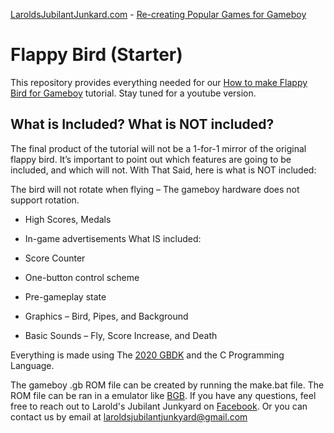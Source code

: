 [LaroldsJubilantJunkard.com](LaroldsJubilantJunkard.com) - [Re-creating Popular Games for Gameboy](https://laroldsjubilantjunkyard.com/tutorials/recreating-gameboy-games/)
# Flappy Bird (Starter)
This repository provides everything needed for our [How to make Flappy Bird for Gameboy](https://laroldsjubilantjunkyard.com/tutorials/recreating-gameboy-games/flappy-bird/) tutorial. Stay tuned for a youtube version. 

## What is Included? What is NOT included?
The final product of the tutorial will not be a 1-for-1 mirror of the original flappy bird. It’s important to point out which features are going to be included, and which will not. With That Said, here is what is NOT included:

The bird will not rotate when flying – The gameboy hardware does not support rotation.
- High Scores, Medals
- In-game advertisements
What IS included:

- Score Counter
- One-button control scheme
- Pre-gameplay state
- Graphics – Bird, Pipes, and Background
- Basic Sounds – Fly, Score Increase, and Death

Everything is made using The [2020 GBDK](https://github.com/gbdk-2020/gbdk-2020) and the C Programming Language.

The gameboy .gb ROM file can be created by running the make.bat file. The ROM file can be ran in a emulator like [BGB](https://bgb.bircd.org/). If you have any questions, feel free to reach out to Larold's Jubilant Junkyard on [Facebook](https://www.facebook.com/LaroldsJubilantJunkyard). Or you can contact us by email at <laroldsjubilantjunkyard@gmail.com>